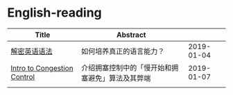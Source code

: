# English-reading
| Title                                                        | Abstract                                         |            |
| ------------------------------------------------------------ | ------------------------------------------------ | ---------- |
| [解密英语语法](article/解密英语语法)                         | 如何培养真正的语言能力？                         | 2019-01-04 |
| [Intro to Congestion Control](article/Intro-to-Congestion-Control.md) | 介绍拥塞控制中的「慢开始和拥塞避免」算法及其弊端 | 2019-01-07 |
|                                                              |                                                  |            |


